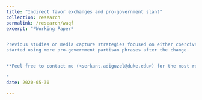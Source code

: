 ```yaml
---
title: "Indirect favor exchanges and pro-government slant"
collection: research
permalink: /research/waqf
excerpt: "*Working Paper*


Previous studies on media capture strategies focused on either coercive measures (e.g., censorship) or direct favor exchanges in which the media outlet adopts a pro-government stance in return for state-advertising. However, most government favors to media owners occur in non-media sectors since advertising markets are tiny, while states frequently grant high-value contracts. This paper analyzes around 315,000 Turkish newspaper articles published between 2007 and 2009 to present evidence on indirect favor exchanges in which the government reciprocated the favorable coverage by granting state contracts to the media owner’s non-media businesses. I constructed two slant measures to show that contractor-owned newspapers are significantly more pro-government due to the opportunities to access state contracts. One such measure uses partisan phrases identified by analyzing a vast corpus of deputy speeches from the Turkish parliament. The other context-aware slant measure was developed from a state-of-the-art neural network model. Moreover, I leverage a legal change in the procurement law granting the government more discretion in the construction sector to show that contractor-owned newspapers became even more pro-government, and
started using more pro-government partisan phrases after the change.


**Feel free to contact me (<serkant.adiguzel@duke.edu>) for the most recent draft**

"
date: 2020-05-30

---
```

